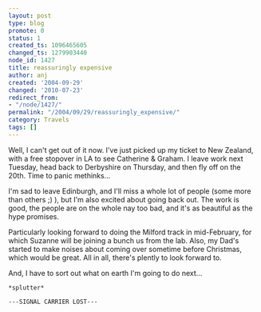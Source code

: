 ```yaml
---
layout: post
type: blog
promote: 0
status: 1
created_ts: 1096465605
changed_ts: 1279903440
node_id: 1427
title: reassuringly expensive
author: anj
created: '2004-09-29'
changed: '2010-07-23'
redirect_from:
- "/node/1427/"
permalink: "/2004/09/29/reassuringly_expensive/"
category: Travels
tags: []
---
```

Well, I can't get out of it now.  I've just picked up my ticket to New Zealand, with a free stopover in LA to see Catherine & Graham.  I leave work next Tuesday, head back to Derbyshire on Thursday, and then fly off on the 20th.  Time to panic methinks...
<!--break-->
I'm sad to leave Edinburgh, and I'll miss a whole lot of people (some more than others ;) ), but I'm also excited about going back out.  The work is good, the people are on the whole nay too bad, and it's as beautiful as the hype promises.

Particularly looking forward to doing the Milford track in mid-February, for which Suzanne will be joining a bunch us from the lab.  Also, my Dad's started to make noises about coming over sometime before Christmas, which would be great.  All in all, there's plently to look forward to.

And, I have to sort out what on earth I'm going to do next...

    *splutter*

    ---SIGNAL CARRIER LOST---

